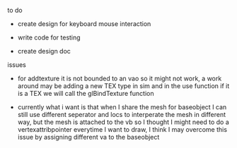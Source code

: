 to do

- create design for keyboard mouse interaction

- write code for testing

- create design doc

issues

- for addtexture it is not bounded to an vao so it might not work, a work around may be adding a new TEX type in sim and in the use function if it is a TEX we will call the glBindTexture function

- currently what i want is that when I share the mesh for baseobject I can still use different seperator and locs to interperate the mesh in different way, but the mesh is attached to the vb so I thought I might need to do a vertexattribpointer everytime I want to draw, I think I may overcome this issue by assigning different va to the baseobject

